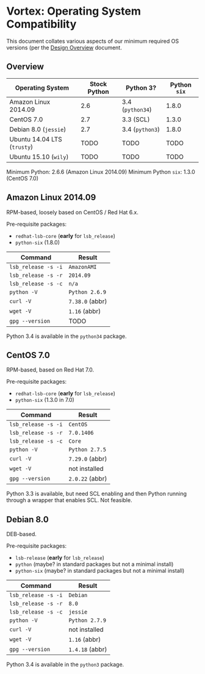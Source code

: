 Vortex: Operating System Compatibility
======================================

This document collates various aspects of our minimum required OS versions (per
the [Design Overview](design-overview.md) document.

Overview
--------

| Operating System | Stock Python | Python 3? | Python `six` |
| ---------------- | ------------ | --------- | ------------ |
| Amazon Linux 2014.09 | 2.6 | 3.4 (`python34`) | 1.8.0 |
| CentOS 7.0 | 2.7 | 3.3 (SCL) | 1.3.0 |
| Debian 8.0 (`jessie`) | 2.7 | 3.4 (`python3`) | 1.8.0 |
| Ubuntu 14.04 LTS (`trusty`) | TODO | TODO | TODO |
| Ubuntu 15.10 (`wily`) | TODO | TODO | TODO |

Minimum Python: 2.6.6 (Amazon Linux 2014.09)
Minimum Python `six`: 1.3.0 (CentOS 7.0)

Amazon Linux 2014.09
--------------------

RPM-based, loosely based on CentOS / Red Hat 6.x.

Pre-requisite packages:

* `redhat-lsb-core` (**early** for `lsb_release`)
* `python-six` (1.8.0)

| Command | Result |
| ------- | ------ |
| `lsb_release -s -i` | `AmazonAMI` |
| `lsb_release -s -r` | `2014.09` |
| `lsb_release -s -c` | `n/a` |
| `python -V` | `Python 2.6.9` |
| `curl -V` | `7.38.0` (abbr) |
| `wget -V` | `1.16` (abbr) |
| `gpg --version` | TODO |

Python 3.4 is available in the `python34` package.

CentOS 7.0
----------

RPM-based, based on Red Hat 7.0.

Pre-requisite packages:

* `redhat-lsb-core` (**early** for `lsb_release`)
* `python-six` (1.3.0 in 7.0)

| Command | Result |
| ------- | ------ |
| `lsb_release -s -i` | `CentOS` |
| `lsb_release -s -r` | `7.0.1406` |
| `lsb_release -s -c` | `Core` |
| `python -V` | `Python 2.7.5` |
| `curl -V` | `7.29.0` (abbr) |
| `wget -V` | not installed |
| `gpg --version` | `2.0.22` (abbr) |

Python 3.3 is available, but need SCL enabling and then Python running through
a wrapper that enables SCL. Not feasible.

Debian 8.0
----------

DEB-based.

Pre-requisite packages:

* `lsb-release` (**early** for `lsb_release`)
* `python` (maybe? in standard packages but not a minimal install)
* `python-six` (maybe? in standard packages but not a minimal install)

| Command | Result |
| ------- | ------ |
| `lsb_release -s -i` | `Debian` |
| `lsb_release -s -r` | `8.0` |
| `lsb_release -s -c` | `jessie` |
| `python -V` | `Python 2.7.9` |
| `curl -V` | not installed |
| `wget -V` | `1.16` (abbr) |
| `gpg --version` | `1.4.18` (abbr) |

Python 3.4 is available in the `python3` package.
